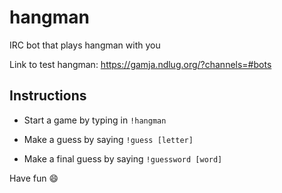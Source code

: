 # hangman
IRC bot that plays hangman with you

Link to test hangman: https://gamja.ndlug.org/?channels=#bots

## Instructions

  * Start a game by typing in `!hangman`
  
  * Make a guess by saying `!guess [letter]`
  
  * Make a final guess by saying `!guessword [word]`
  
  Have fun :smile:
